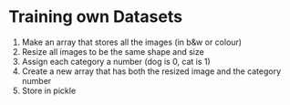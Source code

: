 # Training own Datasets

1. Make an array that stores all the images \(in b&w or colour\)
2. Resize all images to be the same shape and size
3. Assign each category a number \(dog is 0, cat is 1\) 
4. Create a new array that has both the resized image and the category number
5. Store in pickle 

